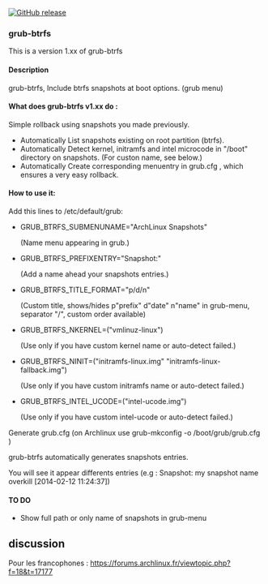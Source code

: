 [![GitHub release](https://img.shields.io/github/release/Antynea/grub-btrfs.svg)](https://github.com/Antynea/grub-btrfs)
  
### grub-btrfs


This is a version 1.xx of grub-btrfs

#### Description

grub-btrfs, Include btrfs snapshots at boot options. (grub menu)

#### What does grub-btrfs v1.xx do :

Simple rollback using snapshots you made previously.

- Automatically List snapshots existing on root partition (btrfs).
- Automatically Detect kernel, initramfs and intel microcode in "/boot" directory on snapshots. (For custon name, see below.)
- Automatically Create corresponding menuentry in grub.cfg , which ensures a very easy rollback.


#### How to use it:

Add this lines to /etc/default/grub:

* GRUB_BTRFS_SUBMENUNAME="ArchLinux Snapshots"

	(Name menu appearing in grub.)

* GRUB_BTRFS_PREFIXENTRY="Snapshot:"

	(Add a name ahead your snapshots entries.)
	
* GRUB_BTRFS_TITLE_FORMAT="p/d/n"

 	(Custom title, shows/hides p"prefix" d"date" n"name" in grub-menu, separator "/", custom order available)

* GRUB_BTRFS_NKERNEL=("vmlinuz-linux")

	(Use only if you have custom kernel name or auto-detect failed.)

* GRUB_BTRFS_NINIT=("initramfs-linux.img" "initramfs-linux-fallback.img")

	(Use only if you have custom initramfs name or auto-detect failed.)

* GRUB_BTRFS_INTEL_UCODE=("intel-ucode.img")

	(Use only if you have custom intel-ucode or auto-detect failed.)

	
Generate grub.cfg (on Archlinux use grub-mkconfig -o /boot/grub/grub.cfg )

grub-btrfs automatically generates snapshots entries.

You will see it appear differents entries (e.g : Snapshot: my snapshot name overkill [2014-02-12 11:24:37])


#### TO DO

* Show full path or only name of snapshots in grub-menu



## discussion
Pour les francophones : https://forums.archlinux.fr/viewtopic.php?f=18&t=17177
